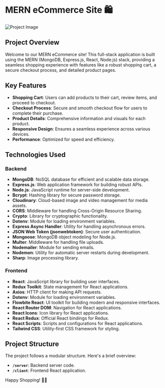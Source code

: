 # MERN eCommerce Site 🛍️

![Project Image](./path/to/your/project/image.png)

## Project Overview

Welcome to our MERN eCommerce site! This full-stack application is built using the MERN (MongoDB, Express.js, React, Node.js) stack, providing a seamless shopping experience with features like a robust shopping cart, a secure checkout process, and detailed product pages.

## Key Features

- **Shopping Cart**: Users can add products to their cart, review items, and proceed to checkout.
- **Checkout Process**: Secure and smooth checkout flow for users to complete their purchase.
- **Product Details**: Comprehensive information and visuals for each product.
- **Responsive Design**: Ensures a seamless experience across various devices.
- **Performance**: Optimized for speed and efficiency.

## Technologies Used

### Backend

- **MongoDB**: NoSQL database for efficient and scalable data storage.
- **Express.js**: Web application framework for building robust APIs.
- **Node.js**: JavaScript runtime for server-side development.
- **Bcrypt**: Hashing library for secure password storage.
- **Cloudinary**: Cloud-based image and video management for media assets.
- **CORS**: Middleware for handling Cross-Origin Resource Sharing.
- **Crypto**: Library for cryptographic functionality.
- **Dotenv**: Module for loading environment variables.
- **Express Async Handler**: Utility for handling asynchronous errors.
- **JSON Web Token (jsonwebtoken)**: Secure user authentication.
- **Mongoose**: MongoDB object modeling for Node.js.
- **Multer**: Middleware for handling file uploads.
- **Nodemailer**: Module for sending emails.
- **Nodemon**: Utility for automatic server restarts during development.
- **Sharp**: Image processing library.

### Frontend

- **React**: JavaScript library for building user interfaces.
- **Redux Toolkit**: State management for React applications.
- **Axios**: HTTP client for making API requests.
- **Dotenv**: Module for loading environment variables.
- **Flowbite React**: UI toolkit for building modern and responsive interfaces.
- **React Router DOM**: Navigation for React applications.
- **React Icons**: Icon library for React applications.
- **React Redux**: Official React bindings for Redux.
- **React Scripts**: Scripts and configurations for React applications.
- **Tailwind CSS**: Utility-first CSS framework for styling.



## Project Structure

The project follows a modular structure. Here's a brief overview:

- **`/server`**: Backend server code.
- **`/client`**: Frontend React application.



Happy Shopping! 🎉✨
